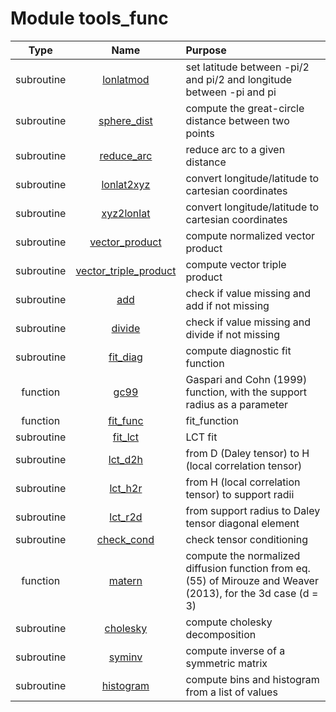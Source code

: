 # Module tools_func

| Type | Name | Purpose |
| :--: | :--: | :---------- |
| subroutine | [lonlatmod](https://github.com/JCSDA/saber/tree/develop/src/saber/bump/tools_func.F90#L32) | set latitude between -pi/2 and pi/2 and longitude between -pi and pi |
| subroutine | [sphere_dist](https://github.com/JCSDA/saber/tree/develop/src/saber/bump/tools_func.F90#L62) | compute the great-circle distance between two points |
| subroutine | [reduce_arc](https://github.com/JCSDA/saber/tree/develop/src/saber/bump/tools_func.F90#L88) | reduce arc to a given distance |
| subroutine | [lonlat2xyz](https://github.com/JCSDA/saber/tree/develop/src/saber/bump/tools_func.F90#L125) | convert longitude/latitude to cartesian coordinates |
| subroutine | [xyz2lonlat](https://github.com/JCSDA/saber/tree/develop/src/saber/bump/tools_func.F90#L164) | convert longitude/latitude to cartesian coordinates |
| subroutine | [vector_product](https://github.com/JCSDA/saber/tree/develop/src/saber/bump/tools_func.F90#L201) | compute normalized vector product |
| subroutine | [vector_triple_product](https://github.com/JCSDA/saber/tree/develop/src/saber/bump/tools_func.F90#L228) | compute vector triple product |
| subroutine | [add](https://github.com/JCSDA/saber/tree/develop/src/saber/bump/tools_func.F90#L266) | check if value missing and add if not missing |
| subroutine | [divide](https://github.com/JCSDA/saber/tree/develop/src/saber/bump/tools_func.F90#L296) | check if value missing and divide if not missing |
| subroutine | [fit_diag](https://github.com/JCSDA/saber/tree/develop/src/saber/bump/tools_func.F90#L318) | compute diagnostic fit function |
| function | [gc99](https://github.com/JCSDA/saber/tree/develop/src/saber/bump/tools_func.F90#L497) | Gaspari and Cohn (1999) function, with the support radius as a parameter |
| function | [fit_func](https://github.com/JCSDA/saber/tree/develop/src/saber/bump/tools_func.F90#L520) | fit_function |
| subroutine | [fit_lct](https://github.com/JCSDA/saber/tree/develop/src/saber/bump/tools_func.F90#L547) | LCT fit |
| subroutine | [lct_d2h](https://github.com/JCSDA/saber/tree/develop/src/saber/bump/tools_func.F90#L618) | from D (Daley tensor) to H (local correlation tensor) |
| subroutine | [lct_h2r](https://github.com/JCSDA/saber/tree/develop/src/saber/bump/tools_func.F90#L660) | from H (local correlation tensor) to support radii |
| subroutine | [lct_r2d](https://github.com/JCSDA/saber/tree/develop/src/saber/bump/tools_func.F90#L711) | from support radius to Daley tensor diagonal element |
| subroutine | [check_cond](https://github.com/JCSDA/saber/tree/develop/src/saber/bump/tools_func.F90#L728) | check tensor conditioning |
| function | [matern](https://github.com/JCSDA/saber/tree/develop/src/saber/bump/tools_func.F90#L769) | compute the normalized diffusion function from eq. (55) of Mirouze and Weaver (2013), for the 3d case (d = 3) |
| subroutine | [cholesky](https://github.com/JCSDA/saber/tree/develop/src/saber/bump/tools_func.F90#L812) | compute cholesky decomposition |
| subroutine | [syminv](https://github.com/JCSDA/saber/tree/develop/src/saber/bump/tools_func.F90#L865) | compute inverse of a symmetric matrix |
| subroutine | [histogram](https://github.com/JCSDA/saber/tree/develop/src/saber/bump/tools_func.F90#L918) | compute bins and histogram from a list of values |
